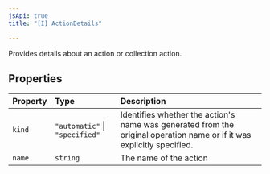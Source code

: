```yaml
---
jsApi: true
title: "[I] ActionDetails"

---
```

Provides details about an action or collection action.

## Properties

| Property | Type | Description |
| :------ | :------ | :------ |
| `kind` | `"automatic"` \| `"specified"` | Identifies whether the action's name was generated from the original operation name or if it was explicitly specified. |
| `name` | `string` | The name of the action |
